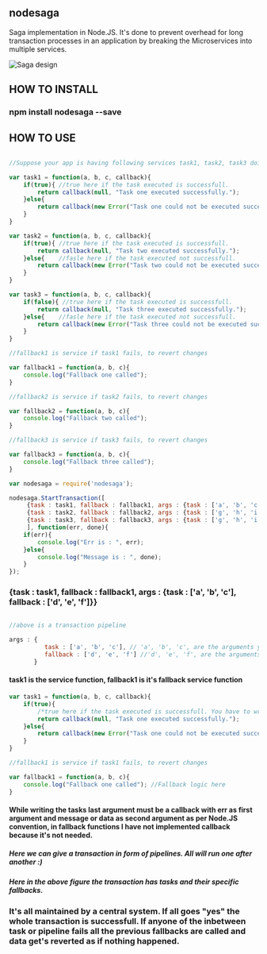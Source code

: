 ## nodesaga
Saga implementation in Node.JS. It's done to prevent overhead for long transaction processes in an application by breaking the Microservices into multiple services.

![Saga design](https://cdn-images-1.medium.com/max/1600/1*2iJ9L9-PxPU8cT1tRH2VPA.png)

## HOW TO INSTALL
### npm install nodesaga --save

## HOW TO USE

```javascript

//Suppose your app is having following services task1, task2, task3 doing different different operations

var task1 = function(a, b, c, callback){
	if(true){ //true here if the task executed is successfull.
		return callback(null, "Task one executed successfully.");
	}else{
		return callback(new Error("Task one could not be executed successfully."), null);
	}
}

var task2 = function(a, b, c, callback){
	if(true){ //true here if the task executed is successfull.
		return callback(null, "Task two executed successfully.");
	}else{    //fasle here if the task executed not successfull.
		return callback(new Error("Task two could not be executed successfully."), null);
	}
}

var task3 = function(a, b, c, callback){
	if(false){ //true here if the task executed is successfull.
		return callback(null, "Task three executed successfully.");
	}else{    //fasle here if the task executed not successfull.
		return callback(new Error("Task three could not be executed successfully."), null);
	}
}

//fallback1 is service if task1 fails, to revert changes

var fallback1 = function(a, b, c){
	console.log("Fallback one called");
}

//fallback2 is service if task2 fails, to revert changes

var fallback2 = function(a, b, c){
	console.log("Fallback two called");
}

//fallback3 is service if task3 fails, to revert changes

var fallback3 = function(a, b, c){
	console.log("Fallback three called");
}

var nodesaga = require('nodesaga');

nodesaga.StartTransaction([
	 {task : task1, fallback : fallback1, args : {task : ['a', 'b', 'c'], fallback : ['d', 'e', 'f']}},
	 {task : task2, fallback : fallback2, args : {task : ['g', 'h', 'i'], fallback : ['j', 'k', 'l']}},
	 {task : task3, fallback : fallback3, args : {task : ['g', 'h', 'i'], fallback : ['j', 'k', 'l']}}
	 ], function(err, done){
	if(err){
		console.log("Err is : ", err);
	}else{
		console.log("Message is : ", done);
	}
});

```


### {task : task1, fallback : fallback1, args : {task : ['a', 'b', 'c'], fallback : ['d', 'e', 'f']}} 

```javascript

//above is a transaction pipeline

args : {
	      task : ['a', 'b', 'c'], // 'a', 'b', 'c', are the arguments you want to pass in task function, they can be n.
	      fallback : ['d', 'e', 'f'] //'d', 'e', 'f', are the arguments you want to pass in the fallback function, they can be n.
	   }

```
#### task1 is the service function, fallback1 is it's fallback service function

```javascript
var task1 = function(a, b, c, callback){
	if(true){ 
		/*true here if the task executed is successfull. You have to write your logic instead of this and then return the callback like this. */
		return callback(null, "Task one executed successfully.");
	}else{
		return callback(new Error("Task one could not be executed successfully."), null);
	}
}

//fallback1 is service if task1 fails, to revert changes

var fallback1 = function(a, b, c){
	console.log("Fallback one called"); //Fallback logic here
}

```

#### While writing the tasks last argument must be a callback with err as first argument and message or data as second argument as per Node.JS convention, in fallback functions I have not implemented callback because it's not needed.

##### Here we can give a transaction in form of pipelines. All will run one after another :)

##### Here in the above figure the transaction has tasks and their specific fallbacks.

### It's all maintained by a central system. If all goes "yes" the whole transaction is successfull. If anyone of the inbetween task or pipeline fails all the previous fallbacks are called and data get's reverted as if nothing happened. 